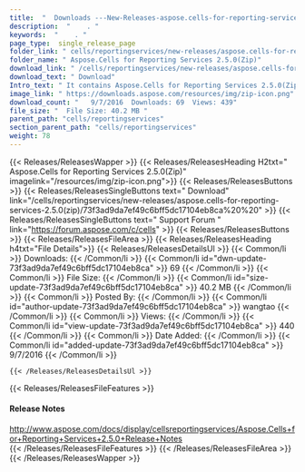 ```yaml
---
title:  "  Downloads ---New-Releases-aspose.cells-for-reporting-services-2.5.0(zip) . " 
description:  "    . " 
keywords:  "    . " 
page_type:  single_release_page
folder_link: " cells/reportingservices/new-releases/aspose.cells-for-reporting-services-2.5.0(zip)/"
folder_name: " Aspose.Cells for Reporting Services 2.5.0(Zip)"
download_link: " /cells/reportingservices/new-releases/aspose.cells-for-reporting-services-2.5.0(zip)/73f3ad9da7ef49c6bff5dc17104eb8ca"
download_text: " Download"
Intro_text: " It contains Aspose.Cells for Reporting Services 2.5.0(Zip) release."
image_link: " https://downloads.aspose.com/resources/img/zip-icon.png"
download_count: "   9/7/2016  Downloads: 69  Views: 439"
file_size: "  File Size: 40.2 MB "
parent_path: "cells/reportingservices"
section_parent_path: "cells/reportingservices"
weight: 78 
---
```


{{< Releases/ReleasesWapper >}}
  {{< Releases/ReleasesHeading H2txt=" Aspose.Cells for Reporting Services 2.5.0(Zip)" imagelink="/resources/img/zip-icon.png">}}
  {{< Releases/ReleasesButtons >}}
    {{< Releases/ReleasesSingleButtons text=" Download" link="/cells/reportingservices/new-releases/aspose.cells-for-reporting-services-2.5.0(zip)/73f3ad9da7ef49c6bff5dc17104eb8ca%20%20" >}}
    {{< Releases/ReleasesSingleButtons text=" Support Forum " link="https://forum.aspose.com/c/cells" >}}
  {{< Releases/ReleasesButtons >}}
  {{< Releases/ReleasesFileArea >}}
    {{< Releases/ReleasesHeading h4txt="File Details">}}
    {{< Releases/ReleasesDetailsUl >}}
            {{< Common/li  >}} Downloads: {{< /Common/li >}} 
      {{< Common/li id="dwn-update-73f3ad9da7ef49c6bff5dc17104eb8ca" >}} 69 {{< /Common/li >}} 
      {{< Common/li  >}} File Size: {{< /Common/li >}} 
      {{< Common/li id="size-update-73f3ad9da7ef49c6bff5dc17104eb8ca" >}} 40.2 MB {{< /Common/li >}} 
      {{< Common/li  >}} Posted By: {{< /Common/li >}} 
      {{< Common/li id="author-update-73f3ad9da7ef49c6bff5dc17104eb8ca" >}} wangtao {{< /Common/li >}} 
      {{< Common/li  >}} Views: {{< /Common/li >}} 
      {{< Common/li id="view-update-73f3ad9da7ef49c6bff5dc17104eb8ca" >}} 440 {{< /Common/li >}} 
      {{< Common/li  >}} Date Added: {{< /Common/li >}} 
      {{< Common/li id="added-update-73f3ad9da7ef49c6bff5dc17104eb8ca" >}} 9/7/2016 {{< /Common/li >}} 

    {{< /Releases/ReleasesDetailsUl >}}

  {{< Releases/ReleasesFileFeatures >}}
      <h4>Release Notes</h4><div><a href="http://www.aspose.com/docs/display/cellsreportingservices/Aspose.Cells+for+Reporting+Services+2.5.0+Release+Notes">http://www.aspose.com/docs/display/cellsreportingservices/Aspose.Cells+for+Reporting+Services+2.5.0+Release+Notes</a></div>
  {{< /Releases/ReleasesFileFeatures >}}
 {{< /Releases/ReleasesFileArea >}}
{{< /Releases/ReleasesWapper >}}


